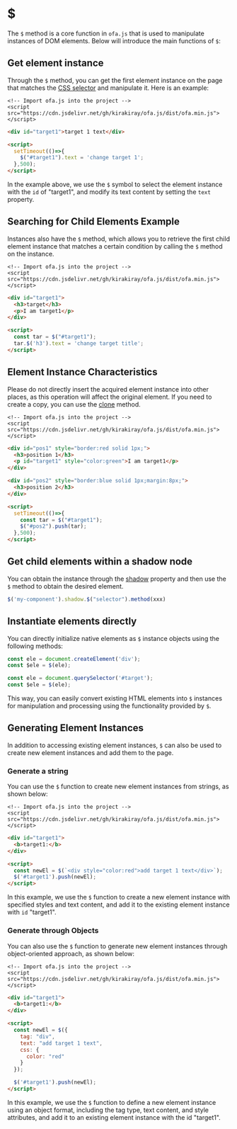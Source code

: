 # $

The `$` method is a core function in `ofa.js` that is used to manipulate instances of DOM elements. Below will introduce the main functions of `$`:

## Get element instance

Through the `$` method, you can get the first element instance on the page that matches the [CSS selector](https://developer.mozilla.org/en-US/docs/Web/CSS/CSS_selectors) and manipulate it. Here is an example:

<html-viewer>

```
<!-- Import ofa.js into the project -->
<script src="https://cdn.jsdelivr.net/gh/kirakiray/ofa.js/dist/ofa.min.js"></script>
```

```html
<div id="target1">target 1 text</div>

<script>
  setTimeout(()=>{
    $("#target1").text = 'change target 1';
  },500);
</script>
```

</html-viewer>

In the example above, we use the `$` symbol to select the element instance with the `id` of "target1", and modify its text content by setting the `text` property.

## Searching for Child Elements Example

Instances also have the `$` method, which allows you to retrieve the first child element instance that matches a certain condition by calling the `$` method on the instance.

<html-viewer>

```
<!-- Import ofa.js into the project -->
<script src="https://cdn.jsdelivr.net/gh/kirakiray/ofa.js/dist/ofa.min.js"></script>
```

```html
<div id="target1">
  <h3>target</h3>
  <p>I am target1</p>
</div>

<script>
  const tar = $("#target1");
  tar.$('h3').text = 'change target title';
</script>
```

</html-viewer>

## Element Instance Characteristics

Please do not directly insert the acquired element instance into other places, as this operation will affect the original element. If you need to create a copy, you can use the [clone](./clone.md) method.

<html-viewer>

```
<!-- Import ofa.js into the project -->
<script src="https://cdn.jsdelivr.net/gh/kirakiray/ofa.js/dist/ofa.min.js"></script>
```

```html
<div id="pos1" style="border:red solid 1px;">
  <h3>position 1</h3>
  <p id="target1" style="color:green">I am target1</p>
</div>

<div id="pos2" style="border:blue solid 1px;margin:8px;">
  <h3>position 2</h3>
</div>

<script>
  setTimeout(()=>{
    const tar = $("#target1");
    $("#pos2").push(tar);
  },500);
</script>
```

</html-viewer>

## Get child elements within a shadow node

You can obtain the instance through the [shadow](./shadow.md) property and then use the `$` method to obtain the desired element.

```javascript
$('my-component').shadow.$("selector").method(xxx)
```
## Instantiate elements directly

You can directly initialize native elements as `$` instance objects using the following methods:

```javascript
const ele = document.createElement('div');
const $ele = $(ele);
```

```javascript
const ele = document.querySelector('#target');
const $ele = $(ele);
```

This way, you can easily convert existing HTML elements into `$` instances for manipulation and processing using the functionality provided by `$`.

## Generating Element Instances

In addition to accessing existing element instances, `$` can also be used to create new element instances and add them to the page.

### Generate a string

You can use the `$` function to create new element instances from strings, as shown below:

<html-viewer>

```
<!-- Import ofa.js into the project -->
<script src="https://cdn.jsdelivr.net/gh/kirakiray/ofa.js/dist/ofa.min.js"></script>
```

```html
<div id="target1">
  <b>target1:</b>
</div>

<script>
  const newEl = $(`<div style="color:red">add target 1 text</div>`);
  $('#target1').push(newEl);
</script>
```

</html-viewer>

In this example, we use the `$` function to create a new element instance with specified styles and text content, and add it to the existing element instance with `id` "target1".

### Generate through Objects

You can also use the `$` function to generate new element instances through object-oriented approach, as shown below:

<html-viewer>

```
<!-- Import ofa.js into the project -->
<script src="https://cdn.jsdelivr.net/gh/kirakiray/ofa.js/dist/ofa.min.js"></script>
```

```html
<div id="target1">
  <b>target1:</b>
</div>

<script>
  const newEl = $({
    tag: "div",
    text: "add target 1 text",
    css: {
      color: "red"
    }
  });

  $('#target1').push(newEl);
</script>
```

</html-viewer>

In this example, we use the `$` function to define a new element instance using an object format, including the tag type, text content, and style attributes, and add it to an existing element instance with the id "target1".
